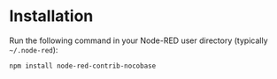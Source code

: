 # Installation

Run the following command in your Node-RED user directory (typically `~/.node-red`):

```sh
npm install node-red-contrib-nocobase
